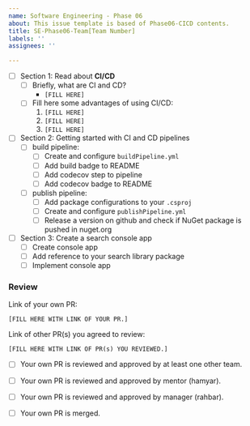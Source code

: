 ```yaml
---
name: Software Engineering - Phase 06
about: This issue template is based of Phase06-CICD contents.
title: SE-Phase06-Team[Team Number]
labels: ''
assignees: ''

---
```


- [ ] Section 1: Read about **CI/CD**
    - [ ] Briefly, what are CI and CD?
        - `[FILL HERE]`
    - [ ] Fill here some advantages of using CI/CD:
        1. `[FILL HERE]`
        1. `[FILL HERE]`
        1. `[FILL HERE]`
- [ ] Section 2: Getting started with CI and CD pipelines
    - [ ] build pipeline:
        - [ ] Create and configure `buildPipeline.yml`
        - [ ] Add build badge to README
        - [ ] Add codecov step to pipeline
        - [ ] Add codecov badge to README
    - [ ] publish pipeline:
        - [ ] Add package configurations to your `.csproj`
        - [ ] Create and configure `publishPipeline.yml`
        - [ ] Release a version on github and check if NuGet package is pushed in nuget.org
- [ ] Section 3: Create a search console app
    - [ ] Create console app
    - [ ] Add reference to your search library package
    - [ ] Implement console app
    
### Review

Link of your own PR:

`[FILL HERE WITH LINK OF YOUR PR.]`

Link of other PR(s) you agreed to review:

`[FILL HERE WITH LINK OF PR(s) YOU REVIEWED.]`


- [ ] Your own PR is reviewed and approved by at least one other team.

- [ ] Your own PR is reviewed and approved by mentor (hamyar).

- [ ] Your own PR is reviewed and approved by manager (rahbar).

- [ ] Your own PR is merged.
